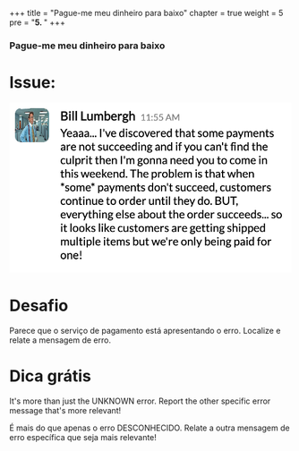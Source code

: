 +++
title = "Pague-me meu dinheiro para baixo"
chapter = true
weight = 5
pre = "<b>5. </b>"
+++

### Pague-me meu dinheiro para baixo

# Issue:

![Bill Lumbergh Slack](/images/bill-lumbergh.png)

# Desafio

Parece que o serviço de pagamento está apresentando o erro. Localize e relate a mensagem de erro.

# Dica grátis

It's more than just the UNKNOWN error. Report the other specific error message that's more relevant!

É mais do que apenas o erro DESCONHECIDO. Relate a outra mensagem de erro específica que seja mais relevante!